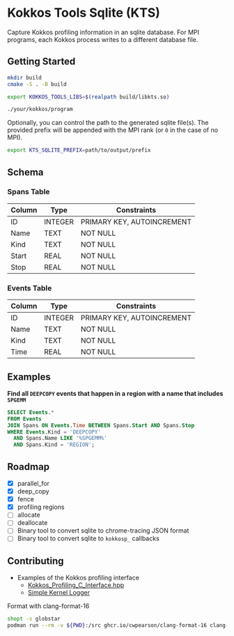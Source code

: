 # Kokkos Tools Sqlite (KTS)

Capture Kokkos profiling information in an sqlite database.
For MPI programs, each Kokkos process writes to a different database file.

## Getting Started

```bash
mkdir build
cmake -S . -B build

export KOKKOS_TOOLS_LIBS=$(realpath build/libkts.so)

./your/kokkos/program
```

Optionally, you can control the path to the generated sqlite file(s). The provided prefix will be appended with the MPI rank (or `0` in the case of no MPI).
```bash
export KTS_SQLITE_PREFIX=path/to/output/prefix
```

## Schema

### Spans Table

| Column | Type    | Constraints                |
|--------|---------|----------------------------|
| ID     | INTEGER | PRIMARY KEY, AUTOINCREMENT |
| Name   | TEXT    | NOT NULL                   |
| Kind   | TEXT    | NOT NULL                   |
| Start  | REAL    | NOT NULL                   |
| Stop   | REAL    | NOT NULL                   |

### Events Table

| Column | Type    | Constraints                |
|--------|---------|----------------------------|
| ID     | INTEGER | PRIMARY KEY, AUTOINCREMENT |
| Name   | TEXT    | NOT NULL                   |
| Kind   | TEXT    | NOT NULL                   |
| Time   | REAL    | NOT NULL                   |

## Examples

**Find all `DEEPCOPY` events that happen in a region with a name that includes `SPGEMM`**

```sql
SELECT Events.*
FROM Events
JOIN Spans ON Events.Time BETWEEN Spans.Start AND Spans.Stop
WHERE Events.Kind = 'DEEPCOPY'
  AND Spans.Name LIKE '%SPGEMM%'
  AND Spans.Kind = 'REGION';
```

## Roadmap

- [x] parallel_for
- [x] deep_copy
- [x] fence
- [x] profiling regions
- [ ] allocate
- [ ] deallocate
- [ ] Binary tool to convert sqlite to chrome-tracing JSON format
- [ ] Binary tool to convert sqlite to `kokkosp_` callbacks

## Contributing

* Examples of the Kokkos profiling interface
  * [Kokkos_Profiling_C_Interface.hpp](https://github.com/kokkos/kokkos/blob/develop/core/src/impl/Kokkos_Profiling_C_Interface.h)
  * [Simple Kernel Logger](https://github.com/kokkos/kokkos-tools/blob/develop/debugging/kernel-logger/kp_kernel_logger.cpp)

Format with clang-format-16

```bash
shopt -s globstar
podman run --rm -v ${PWD}:/src ghcr.io/cwpearson/clang-format-16 clang-format -i *.[ch]pp {unit_test,perf_test}/**/*.[ch]pp
```
